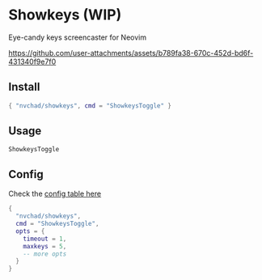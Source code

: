 
# Showkeys (WIP)

Eye-candy keys screencaster for Neovim

https://github.com/user-attachments/assets/b789fa38-670c-452d-bd6f-431340f9e7f0

## Install

```lua
{ "nvchad/showkeys", cmd = "ShowkeysToggle" }
```

## Usage

`ShowkeysToggle`

## Config

Check the [config table here](https://github.com/NvChad/showkeys/blob/main/lua/showkeys/state.lua#L7)

```lua
{
  "nvchad/showkeys",
  cmd = "ShowkeysToggle",
  opts = {
    timeout = 1,
    maxkeys = 5,
    -- more opts
  }
}
```
